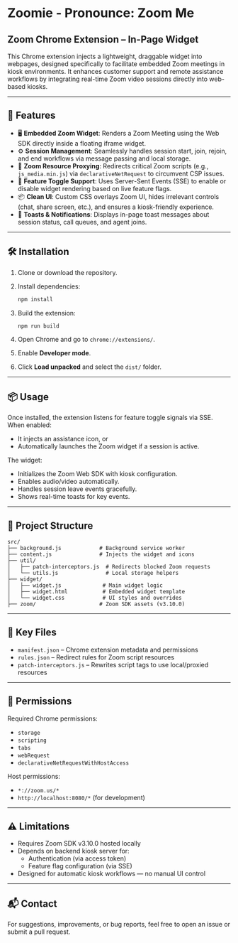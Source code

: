 # Zoomie - Pronounce: Zoom Me
## Zoom Chrome Extension – In-Page Widget

This Chrome extension injects a lightweight, draggable widget into webpages, designed specifically to facilitate embedded Zoom meetings in kiosk environments. It enhances customer support and remote assistance workflows by integrating real-time Zoom video sessions directly into web-based kiosks.

---

## 🚀 Features

- 🖥️ **Embedded Zoom Widget**: Renders a Zoom Meeting using the Web SDK directly inside a floating iframe widget.
- ⚙️ **Session Management**: Seamlessly handles session start, join, rejoin, and end workflows via message passing and local storage.
- 🔄 **Zoom Resource Proxying**: Redirects critical Zoom scripts (e.g., `js_media.min.js`) via `declarativeNetRequest` to circumvent CSP issues.
- 🎯 **Feature Toggle Support**: Uses Server-Sent Events (SSE) to enable or disable widget rendering based on live feature flags.
- 📦 **Clean UI**: Custom CSS overlays Zoom UI, hides irrelevant controls (chat, share screen, etc.), and ensures a kiosk-friendly experience.
- 🔔 **Toasts & Notifications**: Displays in-page toast messages about session status, call queues, and agent joins.

---

## 🛠️ Installation

1. Clone or download the repository.
2. Install dependencies:

   ```bash
   npm install
   ```

3. Build the extension:

   ```bash
   npm run build
   ```

4. Open Chrome and go to `chrome://extensions/`.
5. Enable **Developer mode**.
6. Click **Load unpacked** and select the `dist/` folder.

---

## 📦 Usage

Once installed, the extension listens for feature toggle signals via SSE. When enabled:

- It injects an assistance icon, or
- Automatically launches the Zoom widget if a session is active.

The widget:
- Initializes the Zoom Web SDK with kiosk configuration.
- Enables audio/video automatically.
- Handles session leave events gracefully.
- Shows real-time toasts for key events.

---

## 📁 Project Structure

```
src/
├── background.js            # Background service worker
├── content.js               # Injects the widget and icons
├── util/
│   ├── patch-interceptors.js  # Redirects blocked Zoom requests
│   └── utils.js               # Local storage helpers
├── widget/
│   ├── widget.js             # Main widget logic
│   ├── widget.html           # Embedded widget template
│   └── widget.css            # UI styles and overrides
├── zoom/                    # Zoom SDK assets (v3.10.0)
```

---

## 📄 Key Files

- `manifest.json` – Chrome extension metadata and permissions
- `rules.json` – Redirect rules for Zoom script resources
- `patch-interceptors.js` – Rewrites script tags to use local/proxied resources

---

## 🔐 Permissions

Required Chrome permissions:

- `storage`
- `scripting`
- `tabs`
- `webRequest`
- `declarativeNetRequestWithHostAccess`

Host permissions:
- `*://zoom.us/*`
- `http://localhost:8080/*` (for development)

---

## ⚠️ Limitations

- Requires Zoom SDK v3.10.0 hosted locally
- Depends on backend kiosk server for:
    - Authentication (via access token)
    - Feature flag configuration (via SSE)
- Designed for automatic kiosk workflows — no manual UI control

---

## 📬 Contact

For suggestions, improvements, or bug reports, feel free to open an issue or submit a pull request.
